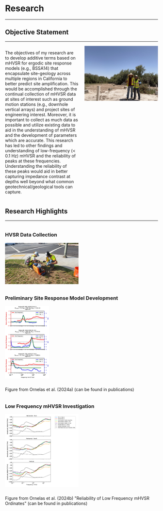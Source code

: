 # **Research**
---

## Objective Statement
---

<div style="display: flex; align-items: flex-start; justify-content: space-between;">
  <div style="flex: 1; margin-right: 20px;">
    <p>The objectives of my research are to develop additive terms based on mHVSR for ergodic site response models (e.g., BSSA14) that encapsulate site-geology across multiple regions in California to better predict site amplification. This would be accomplished through the continual collection of mHVSR data at sites of interest such as ground motion stations (e.g., downhole vertical arrays) and project sites of engineering interest. Moreover, it is important to collect as much data as possible and utilize existing data to aid in the understanding of mHVSR and the development of parameters which are accurate. This research has led to other findings and understanding of low-frequency (&lt; 0.1 Hz) mHVSR and the reliability of peaks at these frequencies. Understanding the reliability of these peaks would aid in better capturing impedance contrast at depths well beyond what common geotechnical/geological tools can capture.</p>
  </div>
  <div style="flex: 1;">
    <img src="https://github.com/fjornelas/FJOwebsite/blob/main/images/IMG_9377.jpg?raw=true" alt="Engineering Project Site" style="width: 100%; height: auto;">
  </div>
</div>

## Research Highlights
---

<div style="display: flex; justify-content: flex-start; align-items: flex-start;">
    <div style="flex: 2; padding-right: 20px;">
        <h3>HVSR Data Collection</h3>
        <img src="https://github.com/fjornelas/FJOwebsite/blob/main/images/data_collection_photo.png?raw=true" alt="Data Collection Photo" style="width: 50%; height: auto; margin-bottom: 10px;">
    </div>
</div>

<div style="display: flex; justify-content: flex-start; align-items: flex-start;">
    <div style="flex: 2; padding-right: 20px;">
        <h3>Preliminary Site Response Model Development</h3>
        <img src="https://github.com/fjornelas/FJOwebsite/blob/main/images/ornelas_et_al_2024a_image1.png?raw=true" alt="Data Collection Photo" style="width: 30%; height: auto; margin-bottom: 10px;">
        <p> Figure from Ornelas et al. (2024a) (can be found in publications)</p>
    </div>
</div>

<div style="display: flex; justify-content: flex-start; align-items: flex-start;">
    <div style="flex: 2; padding-right: 20px;">
        <h3>Low Frequency mHVSR Investigation</h3>
        <img src="https://github.com/fjornelas/FJOwebsite/blob/main/images/ornelas_et_al_2024b_image1.png?raw=true" alt="Data Collection Photo" style="width: 50%; height: auto; margin-bottom: 10px;">
        <p> Figure from Ornelas et al. (2024b) "Reliability of Low Frequency mHVSR Ordinates" (can be found in publications)</p>
    </div>
</div>
